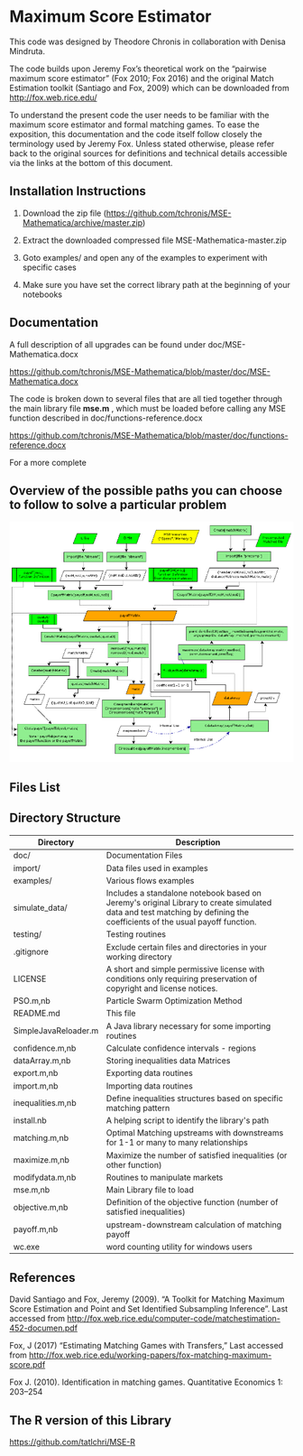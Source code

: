 # Maximum Score Estimator

This code was designed by Theodore Chronis in collaboration with Denisa Mindruta.

The code builds upon Jeremy Fox’s theoretical work on the “pairwise maximum score estimator” (Fox 2010; Fox 2016) and the original Match Estimation toolkit (Santiago and Fox, 2009) which can be downloaded from http://fox.web.rice.edu/

To understand the present code the user needs to be familiar with the maximum score estimator and formal matching games. To ease the exposition, this documentation and the code itself follow closely the terminology used by Jeremy Fox. Unless stated otherwise, please refer back to the original sources for definitions and technical details accessible via the links at the bottom of this document.  

## Installation Instructions

1. Download the zip file (https://github.com/tchronis/MSE-Mathematica/archive/master.zip)

2. Extract the downloaded compressed file MSE-Mathematica-master.zip

3. Goto examples/ and open any of the examples to experiment with specific cases

4. Make sure you have set the correct library path at the beginning of your notebooks


## Documentation

A full description of all upgrades can be found under doc/MSE-Mathematica.docx

https://github.com/tchronis/MSE-Mathematica/blob/master/doc/MSE-Mathematica.docx

The code is broken down to several files that are all tied together through the main library file **mse.m** , which must be loaded before calling any MSE function described in doc/functions-reference.docx

https://github.com/tchronis/MSE-Mathematica/blob/master/doc/functions-reference.docx

For a more complete


## Overview of the possible paths you can choose to follow to solve a particular problem

 ![Alt](doc/flow_diagram.png "Title")

## Files List

 ## Directory Structure

 | Directory     | Description   |
 | ------------- | -------------- |
 | doc/          | Documentation Files |
 | import/       | Data files used in examples |
 | examples/     | Various flows examples |
 | simulate_data/| Includes a standalone notebook based on Jeremy's original Library to create simulated data and test matching by defining the coefficients of the usual payoff function.|
 | testing/      | Testing routines |
 | .gitignore    | Exclude certain files and directories in your working directory |
 | LICENSE       | A short and simple permissive license with conditions only requiring preservation of copyright and license notices. |
 | PSO.m,nb      | Particle Swarm Optimization Method |
 | README.md     | This file |
 | SimpleJavaReloader.m | A Java library necessary for some importing routines |
 | confidence.m,nb| Calculate confidence intervals - regions |
 | dataArray.m,nb | Storing inequalities data Matrices |
 | export.m,nb | Exporting data routines |
 | import.m,nb | Importing data routines |
 | inequalities.m,nb | Define inequalities structures based on specific matching pattern |
 | install.nb | A helping script to identify the library's path |
 | matching.m,nb | Optimal Matching upstreams with downstreams for 1-1 or many to many relationships |
 | maximize.m,nb | Maximize the number of satisfied inequalities (or other function) |
 | modifydata.m,nb | Routines to manipulate markets |
 | mse.m,nb | Main Library file to load |
 | objective.m,nb | Definition of the objective function (number of satisfied inequalities) |
 | payoff.m,nb | upstream-downstream calculation of matching payoff |
 | wc.exe | word counting utility for windows users |


## References

David Santiago and Fox, Jeremy (2009). “A Toolkit for Matching Maximum Score Estimation and Point and Set Identified Subsampling Inference”. Last accessed from http://fox.web.rice.edu/computer-code/matchestimation-452-documen.pdf

Fox, J (2017) “Estimating Matching Games with Transfers,” Last accessed from http://fox.web.rice.edu/working-papers/fox-matching-maximum-score.pdf

Fox J. (2010). Identification in matching games. Quantitative Economics 1: 203–254

## The R version of this Library

https://github.com/tatlchri/MSE-R
